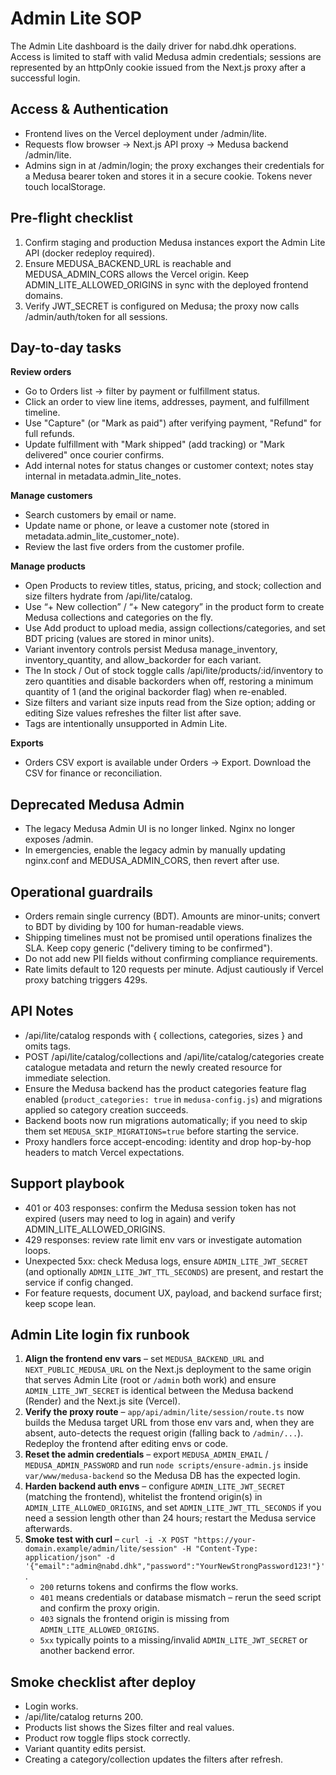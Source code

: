 Admin Lite SOP
==============

The Admin Lite dashboard is the daily driver for nabd.dhk operations. Access is limited to staff with valid Medusa admin credentials; sessions are represented by an httpOnly cookie issued from the Next.js proxy after a successful login.

Access & Authentication
-----------------------
- Frontend lives on the Vercel deployment under /admin/lite.
- Requests flow browser -> Next.js API proxy -> Medusa backend /admin/lite.
- Admins sign in at /admin/login; the proxy exchanges their credentials for a Medusa bearer token and stores it in a secure cookie. Tokens never touch localStorage.

Pre-flight checklist
--------------------
1. Confirm staging and production Medusa instances export the Admin Lite API (docker redeploy required).
2. Ensure MEDUSA_BACKEND_URL is reachable and MEDUSA_ADMIN_CORS allows the Vercel origin. Keep ADMIN_LITE_ALLOWED_ORIGINS in sync with the deployed frontend domains.
3. Verify JWT_SECRET is configured on Medusa; the proxy now calls /admin/auth/token for all sessions.

Day-to-day tasks
----------------
**Review orders**
- Go to Orders list -> filter by payment or fulfillment status.
- Click an order to view line items, addresses, payment, and fulfillment timeline.
- Use "Capture" (or "Mark as paid") after verifying payment, "Refund" for full refunds.
- Update fulfillment with "Mark shipped" (add tracking) or "Mark delivered" once courier confirms.
- Add internal notes for status changes or customer context; notes stay internal in metadata.admin_lite_notes.

**Manage customers**
- Search customers by email or name.
- Update name or phone, or leave a customer note (stored in metadata.admin_lite_customer_note).
- Review the last five orders from the customer profile.

**Manage products**
- Open Products to review titles, status, pricing, and stock; collection and size filters hydrate from /api/lite/catalog.
- Use “+ New collection” / “+ New category” in the product form to create Medusa collections and categories on the fly.
- Use Add product to upload media, assign collections/categories, and set BDT pricing (values are stored in minor units).
- Variant inventory controls persist Medusa manage_inventory, inventory_quantity, and allow_backorder for each variant.
- The In stock / Out of stock toggle calls /api/lite/products/:id/inventory to zero quantities and disable backorders when off, restoring a minimum quantity of 1 (and the original backorder flag) when re-enabled.
- Size filters and variant size inputs read from the Size option; adding or editing Size values refreshes the filter list after save.
- Tags are intentionally unsupported in Admin Lite.

**Exports**
- Orders CSV export is available under Orders -> Export. Download the CSV for finance or reconciliation.

Deprecated Medusa Admin
-----------------------
- The legacy Medusa Admin UI is no longer linked. Nginx no longer exposes /admin.
- In emergencies, enable the legacy admin by manually updating nginx.conf and MEDUSA_ADMIN_CORS, then revert after use.

Operational guardrails
----------------------
- Orders remain single currency (BDT). Amounts are minor-units; convert to BDT by dividing by 100 for human-readable views.
- Shipping timelines must not be promised until operations finalizes the SLA. Keep copy generic ("delivery timing to be confirmed").
- Do not add new PII fields without confirming compliance requirements.
- Rate limits default to 120 requests per minute. Adjust cautiously if Vercel proxy batching triggers 429s.

API Notes
---------
- /api/lite/catalog responds with { collections, categories, sizes } and omits tags.
- POST /api/lite/catalog/collections and /api/lite/catalog/categories create catalogue metadata and return the newly created resource for immediate selection.
- Ensure the Medusa backend has the product categories feature flag enabled (`product_categories: true` in `medusa-config.js`) and migrations applied so category creation succeeds.
- Backend boots now run migrations automatically; if you need to skip them set `MEDUSA_SKIP_MIGRATIONS=true` before starting the service.
- Proxy handlers force accept-encoding: identity and drop hop-by-hop headers to match Vercel expectations.

Support playbook
----------------
- 401 or 403 responses: confirm the Medusa session token has not expired (users may need to log in again) and verify ADMIN_LITE_ALLOWED_ORIGINS.
- 429 responses: review rate limit env vars or investigate automation loops.
- Unexpected 5xx: check Medusa logs, ensure `ADMIN_LITE_JWT_SECRET` (and optionally `ADMIN_LITE_JWT_TTL_SECONDS`) are present, and restart the service if config changed.
- For feature requests, document UX, payload, and backend surface first; keep scope lean.

Admin Lite login fix runbook
----------------------------
1. **Align the frontend env vars** – set `MEDUSA_BACKEND_URL` and `NEXT_PUBLIC_MEDUSA_URL` on the Next.js deployment to the same origin that serves Admin Lite (root or `/admin` both work) and ensure `ADMIN_LITE_JWT_SECRET` is identical between the Medusa backend (Render) and the Next.js site (Vercel).
2. **Verify the proxy route** – `app/api/admin/lite/session/route.ts` now builds the Medusa target URL from those env vars and, when they are absent, auto-detects the request origin (falling back to `/admin/...`). Redeploy the frontend after editing envs or code.
3. **Reset the admin credentials** – export `MEDUSA_ADMIN_EMAIL` / `MEDUSA_ADMIN_PASSWORD` and run `node scripts/ensure-admin.js` inside `var/www/medusa-backend` so the Medusa DB has the expected login.
4. **Harden backend auth envs** – configure `ADMIN_LITE_JWT_SECRET` (matching the frontend), whitelist the frontend origin(s) in `ADMIN_LITE_ALLOWED_ORIGINS`, and set `ADMIN_LITE_JWT_TTL_SECONDS` if you need a session length other than 24 hours; restart the Medusa service afterwards.
5. **Smoke test with curl** – `curl -i -X POST "https://your-domain.example/admin/lite/session" -H "Content-Type: application/json" -d '{"email":"admin@nabd.dhk","password":"YourNewStrongPassword123!"}'`.
   - `200` returns tokens and confirms the flow works.
   - `401` means credentials or database mismatch – rerun the seed script and confirm the proxy origin.
   - `403` signals the frontend origin is missing from `ADMIN_LITE_ALLOWED_ORIGINS`.
   - `5xx` typically points to a missing/invalid `ADMIN_LITE_JWT_SECRET` or another backend error.

Smoke checklist after deploy
---------------------------
- Login works.
- /api/lite/catalog returns 200.
- Products list shows the Sizes filter and real values.
- Product row toggle flips stock correctly.
- Variant quantity edits persist.
- Creating a category/collection updates the filters after refresh.
